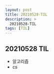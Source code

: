 ```yaml
---
layout: post
title: 20210528-TIL
description: >
  20210528-TIL
tags: [TIL]
---
```


## 20210528 TIL

- 알고리즘
- cs
